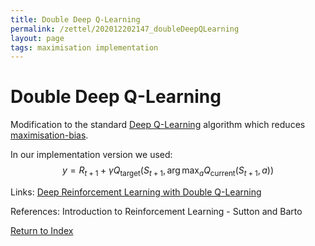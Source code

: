 ```yaml
---
title: Double Deep Q-Learning
permalink: /zettel/202012202147_doubleDeepQLearning
layout: page
tags: maximisation implementation
---
```

# Double Deep Q-Learning

Modification to the standard [Deep Q-Learning](202012202112_implementingDeepQLearning) algorithm which 
reduces [maximisation-bias](202011302212_maximisationBias).

In our implementation version we used:
$$
y = R_{t+1} + \gamma Q_{\textrm{target}} \big( S_{t+1}, \arg \max_a Q_{\textrm{current}}(S_{t+1}, a) \big)
$$

Links: [Deep Reinforcement Learning with Double Q-Learning](https://arxiv.org/abs/1509.06461)

References: Introduction to Reinforcement Learning - Sutton and Barto

[Return to Index](index)